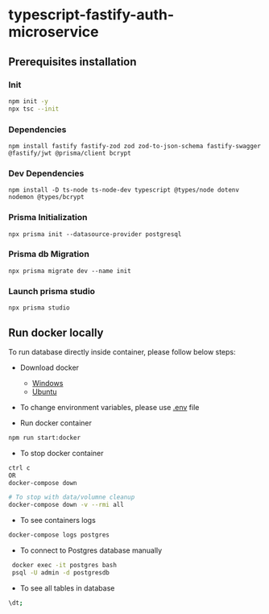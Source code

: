# typescript-fastify-auth-microservice

## Prerequisites installation

### Init

```bash
npm init -y
npx tsc --init
```

### Dependencies

```
npm install fastify fastify-zod zod zod-to-json-schema fastify-swagger @fastify/jwt @prisma/client bcrypt
```

### Dev Dependencies

```
npm install -D ts-node ts-node-dev typescript @types/node dotenv nodemon @types/bcrypt
```

### Prisma Initialization

```
npx prisma init --datasource-provider postgresql
```

### Prisma db Migration

```
npx prisma migrate dev --name init
```

### Launch prisma studio

```
npx prisma studio
```

## Run docker locally

To run database directly inside container, please follow below steps:

- Download docker

  - [Windows](https://docs.docker.com/desktop/install/windows-install/)
  - [Ubuntu](https://docs.docker.com/engine/install/ubuntu/#install-using-the-repository)

- To change environment variables, please use [.env](.env.example) file

- Run docker container

```bash
npm run start:docker
```

- To stop docker container

```bash
ctrl c
OR
docker-compose down

# To stop with data/volumne cleanup
docker-compose down -v --rmi all
```

- To see containers logs

```bash
docker-compose logs postgres
```

- To connect to Postgres database manually

```bash
 docker exec -it postgres bash
 psql -U admin -d postgresdb
```

- To see all tables in database

```bash
\dt;
```
